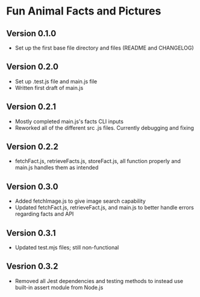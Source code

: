 # Fun Animal Facts and Pictures
## Version 0.1.0 ##
- Set up the first base file directory and files (README and CHANGELOG)

## Version 0.2.0 ##
- Set up .test.js file and main.js file
- Written first draft of main.js

## Version 0.2.1 ##
- Mostly completed main.js's facts CLI inputs
- Reworked all of the different src .js files. Currently debugging and fixing

## Version 0.2.2 ##
- fetchFact.js, retrieveFacts.js, storeFact.js, all function properly and main.js handles them as intended

## Version 0.3.0 ##
- Added fetchImage.js to give image search capability 
- Updated fetchFact.js, retrieveFact.js, and main.js to better handle errors regarding facts and API

## Version 0.3.1 ##
- Updated test.mjs files; still non-functional

## Vesrion 0.3.2 ##
- Removed all Jest dependencies and testing methods to instead use built-in assert module from Node.js
